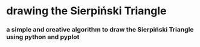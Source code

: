 # drawing the Sierpiński Triangle

### a simple and creative algorithm to draw the Sierpiński Triangle using python and pyplot
